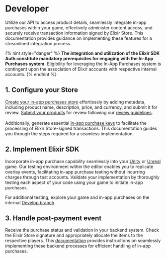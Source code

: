 # Developer

Utilize our API to access product details, seamlessly integrate in-app purchases within your game, effectively administer content access, and securely receive transaction information signed by Elixir Store. This documentation provides guidance on implementing these features for a streamlined integration process.

{% hint style="danger" %}
**The integration and utilization of the Elixir SDK Auth constitute mandatory prerequisites for engaging with the In-App Purchases system.** Eligibility for leveraging the In-App Purchases system is contingent upon the association of Elixir accounts with respective internal accounts.
{% endhint %}

## 1. Configure your Store

[Create your in-app purchases store](./#1.-configure-your-store) effortlessly by adding metadata, including product name, description, price, and currency, and submit it for review. [Submit your products](submit-product.md) for review following our [review guidelines](../review-guidelines.md).\
\
Additionally, generate essential [in-app purchase keys](client-integration.md) to facilitate the processing of Elixir Store-signed transactions. This documentation guides you through the steps required for a seamless implementation.

## 2. Implement Elixir SDK

Incorporate in-app purchase capability seamlessly into your [Unity](../../../sdk/unity/elixir-overlay.md) or [Unreal](../../../sdk/unreal-engine.md) game. Our testing environment within the editor enables you to replicate overlay events, facilitating in-app purchase testing without incurring charges through test accounts. Validate your implementation by thoroughly testing each aspect of your code using your game to initiate in-app purchases.

For additional testing, explore your game and in-app purchases on the internal [Develop branch](../../management/version-control.md).&#x20;

## 3. Handle post-payment event

Receive the purchase status and validation in your backend system. Check the Elixir Store signature and appropriately allocate the items to the respective players. This [documentation](handle-post-payments.md) provides instructions on seamlessly implementing these backend processes for efficient handling of in-app purchases.





